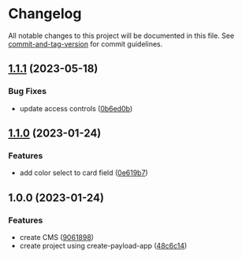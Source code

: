 # Changelog

All notable changes to this project will be documented in this file. See [commit-and-tag-version](https://github.com/absolute-version/commit-and-tag-version) for commit guidelines.

## [1.1.1](https://github.com/hjbugajski/henry-bugajski-payload-cms/compare/v1.1.0...v1.1.1) (2023-05-18)

### Bug Fixes

- update access controls ([0b6ed0b](https://github.com/hjbugajski/henry-bugajski-payload-cms/commit/0b6ed0b5d86ac608f9db23db12b369f63bff703e))

## [1.1.0](https://github.com/hjbugajski/henry-bugajski-payload-cms/compare/v1.0.0...v1.1.0) (2023-01-24)

### Features

- add color select to card field ([0e619b7](https://github.com/hjbugajski/henry-bugajski-payload-cms/commit/0e619b7f6b62c56cb8f4df26c27146a6d1abc159))

## 1.0.0 (2023-01-24)

### Features

- create CMS ([9061898](https://github.com/hjbugajski/henry-bugajski-payload-cms/commit/90618989426fca50c639827a355cb1f17138a06f))
- create project using create-payload-app ([48c6c14](https://github.com/hjbugajski/henry-bugajski-payload-cms/commit/48c6c14ed92eb332d5973bb710e81ad36de1ef6b))
